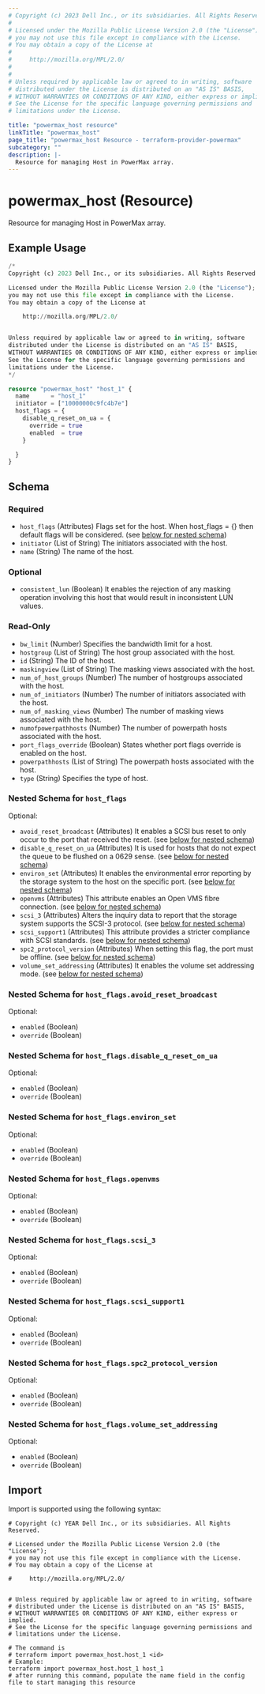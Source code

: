 ```yaml
---
# Copyright (c) 2023 Dell Inc., or its subsidiaries. All Rights Reserved.
#
# Licensed under the Mozilla Public License Version 2.0 (the "License");
# you may not use this file except in compliance with the License.
# You may obtain a copy of the License at
#
#     http://mozilla.org/MPL/2.0/
#
#
# Unless required by applicable law or agreed to in writing, software
# distributed under the License is distributed on an "AS IS" BASIS,
# WITHOUT WARRANTIES OR CONDITIONS OF ANY KIND, either express or implied.
# See the License for the specific language governing permissions and
# limitations under the License.

title: "powermax_host resource"
linkTitle: "powermax_host"
page_title: "powermax_host Resource - terraform-provider-powermax"
subcategory: ""
description: |-
  Resource for managing Host in PowerMax array.
---
```


# powermax_host (Resource)

Resource for managing Host in PowerMax array.


## Example Usage

```terraform
/*
Copyright (c) 2023 Dell Inc., or its subsidiaries. All Rights Reserved.

Licensed under the Mozilla Public License Version 2.0 (the "License");
you may not use this file except in compliance with the License.
You may obtain a copy of the License at

    http://mozilla.org/MPL/2.0/


Unless required by applicable law or agreed to in writing, software
distributed under the License is distributed on an "AS IS" BASIS,
WITHOUT WARRANTIES OR CONDITIONS OF ANY KIND, either express or implied.
See the License for the specific language governing permissions and
limitations under the License.
*/

resource "powermax_host" "host_1" {
  name      = "host_1"
  initiator = ["10000000c9fc4b7e"]
  host_flags = {
    disable_q_reset_on_ua = {
      override = true
      enabled  = true
    }

  }
}
```

<!-- schema generated by tfplugindocs -->
## Schema

### Required

- `host_flags` (Attributes) Flags set for the host. When host_flags = {} then default flags will be considered. (see [below for nested schema](#nestedatt--host_flags))
- `initiator` (List of String) The initiators associated with the host.
- `name` (String) The name of the host.

### Optional

- `consistent_lun` (Boolean) It enables the rejection of any masking operation involving this host that would result in inconsistent LUN values.

### Read-Only

- `bw_limit` (Number) Specifies the bandwidth limit for a host.
- `hostgroup` (List of String) The host group associated with the host.
- `id` (String) The ID of the host.
- `maskingview` (List of String) The masking views associated with the host.
- `num_of_host_groups` (Number) The number of hostgroups associated with the host.
- `num_of_initiators` (Number) The number of initiators associated with the host.
- `num_of_masking_views` (Number) The number of masking views associated with the host.
- `numofpowerpathhosts` (Number) The number of powerpath hosts associated with the host.
- `port_flags_override` (Boolean) States whether port flags override is enabled on the host.
- `powerpathhosts` (List of String) The powerpath hosts associated with the host.
- `type` (String) Specifies the type of host.

<a id="nestedatt--host_flags"></a>
### Nested Schema for `host_flags`

Optional:

- `avoid_reset_broadcast` (Attributes) It enables a SCSI bus reset to only occur to the port that received the reset. (see [below for nested schema](#nestedatt--host_flags--avoid_reset_broadcast))
- `disable_q_reset_on_ua` (Attributes) It is used for hosts that do not expect the queue to be flushed on a 0629 sense. (see [below for nested schema](#nestedatt--host_flags--disable_q_reset_on_ua))
- `environ_set` (Attributes) It enables the environmental error reporting by the storage system to the host on the specific port. (see [below for nested schema](#nestedatt--host_flags--environ_set))
- `openvms` (Attributes) This attribute enables an Open VMS fibre connection. (see [below for nested schema](#nestedatt--host_flags--openvms))
- `scsi_3` (Attributes) Alters the inquiry data to report that the storage system supports the SCSI-3 protocol. (see [below for nested schema](#nestedatt--host_flags--scsi_3))
- `scsi_support1` (Attributes) This attribute provides a stricter compliance with SCSI standards. (see [below for nested schema](#nestedatt--host_flags--scsi_support1))
- `spc2_protocol_version` (Attributes) When setting this flag, the port must be offline. (see [below for nested schema](#nestedatt--host_flags--spc2_protocol_version))
- `volume_set_addressing` (Attributes) It enables the volume set addressing mode. (see [below for nested schema](#nestedatt--host_flags--volume_set_addressing))

<a id="nestedatt--host_flags--avoid_reset_broadcast"></a>
### Nested Schema for `host_flags.avoid_reset_broadcast`

Optional:

- `enabled` (Boolean)
- `override` (Boolean)


<a id="nestedatt--host_flags--disable_q_reset_on_ua"></a>
### Nested Schema for `host_flags.disable_q_reset_on_ua`

Optional:

- `enabled` (Boolean)
- `override` (Boolean)


<a id="nestedatt--host_flags--environ_set"></a>
### Nested Schema for `host_flags.environ_set`

Optional:

- `enabled` (Boolean)
- `override` (Boolean)


<a id="nestedatt--host_flags--openvms"></a>
### Nested Schema for `host_flags.openvms`

Optional:

- `enabled` (Boolean)
- `override` (Boolean)


<a id="nestedatt--host_flags--scsi_3"></a>
### Nested Schema for `host_flags.scsi_3`

Optional:

- `enabled` (Boolean)
- `override` (Boolean)


<a id="nestedatt--host_flags--scsi_support1"></a>
### Nested Schema for `host_flags.scsi_support1`

Optional:

- `enabled` (Boolean)
- `override` (Boolean)


<a id="nestedatt--host_flags--spc2_protocol_version"></a>
### Nested Schema for `host_flags.spc2_protocol_version`

Optional:

- `enabled` (Boolean)
- `override` (Boolean)


<a id="nestedatt--host_flags--volume_set_addressing"></a>
### Nested Schema for `host_flags.volume_set_addressing`

Optional:

- `enabled` (Boolean)
- `override` (Boolean)

## Import

Import is supported using the following syntax:

```shell
# Copyright (c) YEAR Dell Inc., or its subsidiaries. All Rights Reserved.

# Licensed under the Mozilla Public License Version 2.0 (the "License");
# you may not use this file except in compliance with the License.
# You may obtain a copy of the License at

#     http://mozilla.org/MPL/2.0/


# Unless required by applicable law or agreed to in writing, software
# distributed under the License is distributed on an "AS IS" BASIS,
# WITHOUT WARRANTIES OR CONDITIONS OF ANY KIND, either express or implied.
# See the License for the specific language governing permissions and
# limitations under the License.

# The command is
# terraform import powermax_host.host_1 <id>
# Example:
terraform import powermax_host.host_1 host_1
# after running this command, populate the name field in the config file to start managing this resource
```